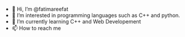 - 👋 Hi, I’m @fatimareefat
- 👀 I’m interested in programming languages such as C++ and python.
- 🌱 I’m currently learning C++ and Web Developement
- 📫 How to reach me 

<!---
fatimareefat/fatimareefat is a ✨ special ✨ repository because its `README.md` (this file) appears on your GitHub profile.
You can click the Preview link to take a look at your changes.
--->
